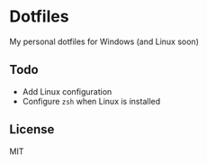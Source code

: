 # Dotfiles

My personal dotfiles for Windows (and Linux soon)

## Todo

* Add Linux configuration
* Configure `zsh` when Linux is installed

## License

MIT
